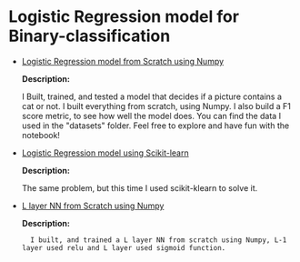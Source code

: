 # Logistic Regression model for Binary-classification

- [Logistic Regression model from Scratch using Numpy](https://github.com/BENHIMA-Mohamed-Amine/Binary-classification/blob/master/vectorized%20_binary_classification%20_cats.ipynb "Logistic from scratch")

  **Description:**

  I Built, trained, and tested a model that decides if a picture contains a cat or not. I built everything from scratch, using Numpy. I also build a F1 score metric, to see how well the model does. You can find the data I used in the "datasets" folder. Feel free to explore and have fun with the notebook!

- [Logistic Regression model using Scikit-learn](https://github.com/BENHIMA-Mohamed-Amine/Binary-classification/blob/master/sklearn_binary_classification_cats.ipynb "logistic regression using scikit-learn")

  **Description:**

  The same problem, but this time I used scikit-klearn to solve it.

- [L layer NN from Scratch using Numpy](https://github.com/BENHIMA-Mohamed-Amine/Binary-classification/blob/master/NN_multiple_hidden_layer.ipynb)

  **Description:**

        I built, and trained a L layer NN from scratch using Numpy, L-1   layer used relu and L layer used sigmoid function.
